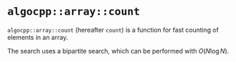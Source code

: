 
# `algocpp::array::count`

`algocpp::array::count` (hereafter `count`) is a function for fast counting of elements in an array.

The search uses a bipartite search, which can be performed with $O(N \log N)$.
